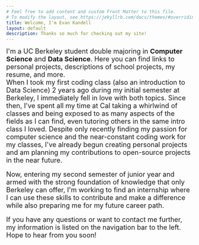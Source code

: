 ```yaml
---
# Feel free to add content and custom Front Matter to this file.
# To modify the layout, see https://jekyllrb.com/docs/themes/#overriding-theme-defaults
title: Welcome, I'm Evan Kandell
layout: default
description: Thanks so much for checking out my site!
---
```


<font size="4"> I'm a UC Berkeley student double majoring in <strong>Computer Science</strong> and <strong>Data Science</strong>. Here you can find links to personal projects, descriptions of school projects, my resume, and more.</font>
<br>
<font size="4"> When I took my first coding class (also an introduction to Data Science) 2 years ago during my initial semester at Berkeley, I immediately fell in love with both topics. Since then, I've spent all my time at Cal taking a whirlwind of classes and being exposed to as many aspects of the fields as I can find, even tutoring others in the same intro class I loved. Despite only recently finding my passion for computer science and the near-constant coding work for my classes, I've already begun creating personal projects and am planning my contributions to open-source projects in the near future.</font>     
<br>
<font size="4"> Now, entering my second semester of junior year and armed with the strong foundation of knowledge that only Berkeley can offer, I'm working to find an internship where I can use these skills to contribute and make a difference while also preparing me for my future career path.
</font>     
<br>
<font size="4">If you have any questions or want to contact me further, my information is listed on the navigation bar to the left. Hope to hear from you soon!
</font>     
